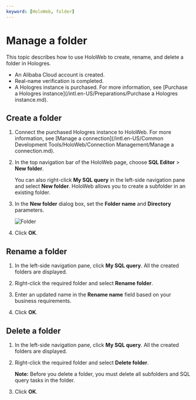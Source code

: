 ```yaml
---
keyword: [HoloWeb, folder]
---
```


# Manage a folder

This topic describes how to use HoloWeb to create, rename, and delete a folder in Hologres.

-   An Alibaba Cloud account is created.
-   Real-name verification is completed.
-   A Hologres instance is purchased. For more information, see [Purchase a Hologres instance](/intl.en-US/Preparations/Purchase a Hologres instance.md).

## Create a folder

1.  Connect the purchased Hologres instance to HoloWeb. For more information, see [Manage a connection](/intl.en-US/Common Development Tools/HoloWeb/Connection Management/Manage a connection.md).

2.  In the top navigation bar of the HoloWeb page, choose **SQL Editor** \> **New folder**.

    You can also right-click **My SQL query** in the left-side navigation pane and select **New folder**. HoloWeb allows you to create a subfolder in an existing folder.

3.  In the **New folder** dialog box, set the **Folder name** and **Directory** parameters.

    ![Folder](https://static-aliyun-doc.oss-accelerate.aliyuncs.com/assets/img/en-US/0807762061/p144060.png)

4.  Click **OK**.


## Rename a folder

1.  In the left-side navigation pane, click **My SQL query**. All the created folders are displayed.

2.  Right-click the required folder and select **Rename folder**.

3.  Enter an updated name in the **Rename name** field based on your business requirements.

4.  Click **OK**.


## Delete a folder

1.  In the left-side navigation pane, click **My SQL query**. All the created folders are displayed.

2.  Right-click the required folder and select **Delete folder**.

    **Note:** Before you delete a folder, you must delete all subfolders and SQL query tasks in the folder.

3.  Click **OK**.


